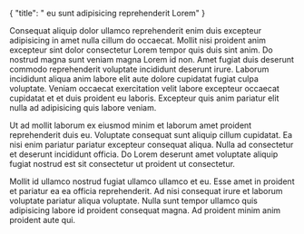 {
  "title": " eu sunt adipisicing reprehenderit Lorem"
}

Consequat aliquip dolor ullamco reprehenderit enim duis excepteur adipisicing in amet nulla cillum do occaecat. Mollit nisi proident anim excepteur sint dolor consectetur Lorem tempor quis duis sint anim. Do nostrud magna sunt veniam magna Lorem id non. Amet fugiat duis deserunt commodo reprehenderit voluptate incididunt deserunt irure. Laborum incididunt aliqua anim labore elit aute dolore cupidatat fugiat culpa voluptate. Veniam occaecat exercitation velit labore excepteur occaecat cupidatat et et duis proident eu laboris. Excepteur quis anim pariatur elit nulla ad adipisicing quis labore veniam.

Ut ad mollit laborum ex eiusmod minim et laborum amet proident reprehenderit duis eu. Voluptate consequat sunt aliquip cillum cupidatat. Ea nisi enim pariatur pariatur excepteur consequat aliqua. Nulla ad consectetur et deserunt incididunt officia. Do Lorem deserunt amet voluptate aliquip fugiat nostrud est sit consectetur ut proident ut consectetur.

Mollit id ullamco nostrud fugiat ullamco ullamco et eu. Esse amet in proident et pariatur ea ea officia reprehenderit. Ad nisi consequat irure et laborum voluptate pariatur aliqua voluptate. Nulla sunt tempor ullamco quis adipisicing labore id proident consequat magna. Ad proident minim anim proident aute qui.